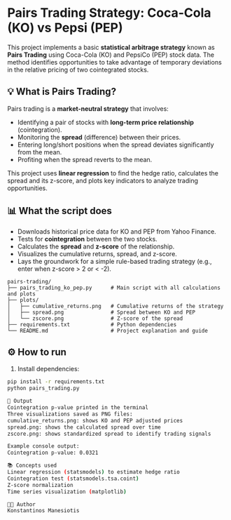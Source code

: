 # Pairs Trading Strategy: Coca-Cola (KO) vs Pepsi (PEP)

This project implements a basic **statistical arbitrage strategy** known as **Pairs Trading** using Coca-Cola (KO) and PepsiCo (PEP) stock data. The method identifies opportunities to take advantage of temporary deviations in the relative pricing of two cointegrated stocks.

## 💡 What is Pairs Trading?

Pairs trading is a **market-neutral strategy** that involves:

- Identifying a pair of stocks with **long-term price relationship** (cointegration).
- Monitoring the **spread** (difference) between their prices.
- Entering long/short positions when the spread deviates significantly from the mean.
- Profiting when the spread reverts to the mean.

This project uses **linear regression** to find the hedge ratio, calculates the spread and its z-score, and plots key indicators to analyze trading opportunities.

## 📊 What the script does

- Downloads historical price data for KO and PEP from Yahoo Finance.
- Tests for **cointegration** between the two stocks.
- Calculates the **spread** and **z-score** of the relationship.
- Visualizes the cumulative returns, spread, and z-score.
- Lays the groundwork for a simple rule-based trading strategy (e.g., enter when z-score > 2 or < -2).

```
pairs-trading/
├── pairs_trading_ko_pep.py      # Main script with all calculations and plots
├── plots/
│   ├── cumulative_returns.png   # Cumulative returns of the strategy
│   ├── spread.png               # Spread between KO and PEP
│   └── zscore.png               # Z-score of the spread
├── requirements.txt             # Python dependencies
└── README.md                    # Project explanation and guide
```


## ⚙️ How to run

1. Install dependencies:

```bash
pip install -r requirements.txt
python pairs_trading.py

🔎 Output
Cointegration p-value printed in the terminal
Three visualizations saved as PNG files:
cumulative_returns.png: shows KO and PEP adjusted prices
spread.png: shows the calculated spread over time
zscore.png: shows standardized spread to identify trading signals

Example console output:
Cointegration p-value: 0.0321

📚 Concepts used
Linear regression (statsmodels) to estimate hedge ratio
Cointegration test (statsmodels.tsa.coint)
Z-score normalization
Time series visualization (matplotlib)

🧑‍💻 Author
Konstantinos Manesiotis

